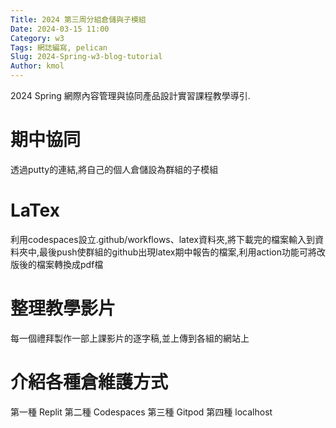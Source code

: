 ```yaml
---
Title: 2024 第三周分組倉儲與子模組
Date: 2024-03-15 11:00
Category: w3
Tags: 網誌編寫, pelican
Slug: 2024-Spring-w3-blog-tutorial
Author: kmol
---
```


2024 Spring 網際內容管理與協同產品設計實習課程教學導引.

<!-- PELICAN_END_SUMMARY -->

# 期中協同
透過putty的連結,將自己的個人倉儲設為群組的子模組
# LaTex
利用codespaces設立.github/workflows、latex資料夾,將下載完的檔案輸入到資料夾中,最後push使群組的github出現latex期中報告的檔案,利用action功能可將改版後的檔案轉換成pdf檔
# 整理教學影片
每一個禮拜製作一部上課影片的逐字稿,並上傳到各組的網站上
# 介紹各種倉維護方式
第一種 Replit 第二種 Codespaces 第三種 Gitpod 第四種 localhost
